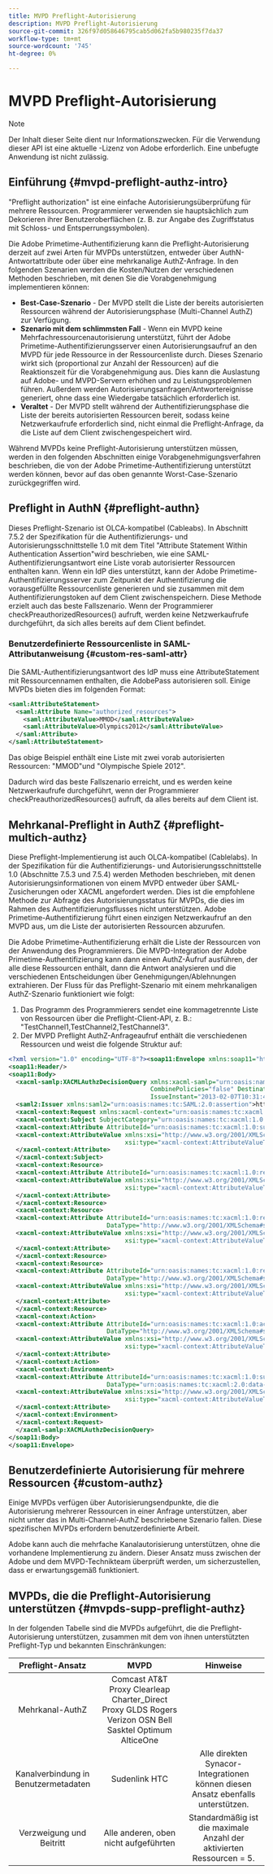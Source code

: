 ```yaml
---
title: MVPD Preflight-Autorisierung
description: MVPD Preflight-Autorisierung
source-git-commit: 326f97d058646795cab5d062fa5b980235f7da37
workflow-type: tm+mt
source-wordcount: '745'
ht-degree: 0%

---
```



# MVPD Preflight-Autorisierung

>[!NOTE]
>
>Der Inhalt dieser Seite dient nur Informationszwecken. Für die Verwendung dieser API ist eine aktuelle -Lizenz von Adobe erforderlich. Eine unbefugte Anwendung ist nicht zulässig.

## Einführung {#mvpd-preflight-authz-intro}

&quot;Preflight authorization&quot; ist eine einfache Autorisierungsüberprüfung für mehrere Ressourcen. Programmierer verwenden sie hauptsächlich zum Dekorieren ihrer Benutzeroberflächen (z. B. zur Angabe des Zugriffstatus mit Schloss- und Entsperrungssymbolen).

Die Adobe Primetime-Authentifizierung kann die Preflight-Autorisierung derzeit auf zwei Arten für MVPDs unterstützen, entweder über AuthN-Antwortattribute oder über eine mehrkanalige AuthZ-Anfrage.  In den folgenden Szenarien werden die Kosten/Nutzen der verschiedenen Methoden beschrieben, mit denen Sie die Vorabgenehmigung implementieren können:

* **Best-Case-Szenario** - Der MVPD stellt die Liste der bereits autorisierten Ressourcen während der Autorisierungsphase (Multi-Channel AuthZ) zur Verfügung.
* **Szenario mit dem schlimmsten Fall** - Wenn ein MVPD keine Mehrfachressourcenautorisierung unterstützt, führt der Adobe Primetime-Authentifizierungsserver einen Autorisierungsaufruf an den MVPD für jede Ressource in der Ressourcenliste durch. Dieses Szenario wirkt sich (proportional zur Anzahl der Ressourcen) auf die Reaktionszeit für die Vorabgenehmigung aus. Dies kann die Auslastung auf Adobe- und MVPD-Servern erhöhen und zu Leistungsproblemen führen. Außerdem werden Autorisierungsanfragen/Antwortereignisse generiert, ohne dass eine Wiedergabe tatsächlich erforderlich ist.
* **Veraltet** - Der MVPD stellt während der Authentifizierungsphase die Liste der bereits autorisierten Ressourcen bereit, sodass keine Netzwerkaufrufe erforderlich sind, nicht einmal die Preflight-Anfrage, da die Liste auf dem Client zwischengespeichert wird.

Während MVPDs keine Preflight-Autorisierung unterstützen müssen, werden in den folgenden Abschnitten einige Vorabgenehmigungsverfahren beschrieben, die von der Adobe Primetime-Authentifizierung unterstützt werden können, bevor auf das oben genannte Worst-Case-Szenario zurückgegriffen wird.

## Preflight in AuthN {#preflight-authn}

Dieses Preflight-Szenario ist OLCA-kompatibel (Cableabs). In Abschnitt 7.5.2 der Spezifikation für die Authentifizierungs- und Autorisierungsschnittstelle 1.0 mit dem Titel &quot;Attribute Statement Within Authentication Assertion&quot;wird beschrieben, wie eine SAML-Authentifizierungsantwort eine Liste vorab autorisierter Ressourcen enthalten kann. Wenn ein IdP dies unterstützt, kann der Adobe Primetime-Authentifizierungsserver zum Zeitpunkt der Authentifizierung die vorausgefüllte Ressourcenliste generieren und sie zusammen mit dem Authentifizierungstoken auf dem Client zwischenspeichern. Diese Methode erzielt auch das beste Fallszenario. Wenn der Programmierer checkPreauthorizedResources() aufruft, werden keine Netzwerkaufrufe durchgeführt, da sich alles bereits auf dem Client befindet.

### Benutzerdefinierte Ressourcenliste in SAML-Attributanweisung {#custom-res-saml-attr}

Die SAML-Authentifizierungsantwort des IdP muss eine AttributeStatement mit Ressourcennamen enthalten, die AdobePass autorisieren soll.  Einige MVPDs bieten dies im folgenden Format:

```XML
<saml:AttributeStatement>
  <saml:Attribute Name="authorized_resources">
    <saml:AttributeValue>MMOD</saml:AttributeValue>
    <saml:AttributeValue>Olympics2012</saml:AttributeValue>
  </saml:Attribute>
</saml:AttributeStatement>
```

Das obige Beispiel enthält eine Liste mit zwei vorab autorisierten Ressourcen: &quot;MMOD&quot;und &quot;Olympische Spiele 2012&quot;.

Dadurch wird das beste Fallszenario erreicht, und es werden keine Netzwerkaufrufe durchgeführt, wenn der Programmierer checkPreauthorizedResources() aufruft, da alles bereits auf dem Client ist.

## Mehrkanal-Preflight in AuthZ {#preflight-multich-authz}

Diese Preflight-Implementierung ist auch OLCA-kompatibel (Cablelabs).  In der Spezifikation für die Authentifizierungs- und Autorisierungsschnittstelle 1.0 (Abschnitte 7.5.3 und 7.5.4) werden Methoden beschrieben, mit denen Autorisierungsinformationen von einem MVPD entweder über SAML-Zusicherungen oder XACML angefordert werden. Dies ist die empfohlene Methode zur Abfrage des Autorisierungsstatus für MVPDs, die dies im Rahmen des Authentifizierungsflusses nicht unterstützen. Adobe Primetime-Authentifizierung führt einen einzigen Netzwerkaufruf an den MVPD aus, um die Liste der autorisierten Ressourcen abzurufen.


Die Adobe Primetime-Authentifizierung erhält die Liste der Ressourcen von der Anwendung des Programmierers. Die MVPD-Integration der Adobe Primetime-Authentifizierung kann dann einen AuthZ-Aufruf ausführen, der alle diese Ressourcen enthält, dann die Antwort analysieren und die verschiedenen Entscheidungen über Genehmigungen/Ablehnungen extrahieren.  Der Fluss für das Preflight-Szenario mit einem mehrkanaligen AuthZ-Szenario funktioniert wie folgt:

1. Das Programm des Programmierers sendet eine kommagetrennte Liste von Ressourcen über die Preflight-Client-API, z. B.: &quot;TestChannel1,TestChannel2,TestChannel3&quot;.
1. Der MVPD Preflight AuthZ-Anfrageaufruf enthält die verschiedenen Ressourcen und weist die folgende Struktur auf:

```XML
<?xml version="1.0" encoding="UTF-8"?><soap11:Envelope xmlns:soap11="http://schemas.xmlsoap.org/soap/envelope/"> 
<soap11:Header/> 
<soap11:Body> 
  <xacml-samlp:XACMLAuthzDecisionQuery xmlns:xacml-samlp="urn:oasis:names:tc:xacml:2.0:profile:saml2.0:v2:schema:protocol" 
                                       CombinePolicies="false" Destination="https://login.idpexmaple.net/" ID="_3576604f382455d6495f342d9e07b69c" 
                                       IssueInstant="2013-02-07T10:31:40.333Z" Version="2.0"> 
  <saml2:Issuer xmlns:saml2="urn:oasis:names:tc:SAML:2.0:assertion">https://saml.sp.auth-staging.adobe.com/on-behalf-of/TestDistributors</saml2:Issuer> 
  <xacml-context:Request xmlns:xacml-context="urn:oasis:names:tc:xacml:2.0:context:schema:os"> 
  <xacml-context:Subject SubjectCategory="urn:oasis:names:tc:xacml:1.0:subject-category:access-subject"> 
  <xacml-context:Attribute AttributeId="urn:oasis:names:tc:xacml:1.0:subject:subject-id" DataType="http://www.w3.org/2001/XMLSchema#string"> 
  <xacml-context:AttributeValue xmlns:xsi="http://www.w3.org/2001/XMLSchema-instance" 
                                xsi:type="xacml-context:AttributeValueType">VFZTAQEAABQCe[...]</xacml-context:AttributeValue> 
  </xacml-context:Attribute> 
  </xacml-context:Subject> 
  <xacml-context:Resource> 
  <xacml-context:Attribute AttributeId="urn:oasis:names:tc:xacml:1.0:resource:resource-id" DataType="http://www.w3.org/2001/XMLSchema#string"> 
  <xacml-context:AttributeValue xmlns:xsi="http://www.w3.org/2001/XMLSchema-instance" 
                                xsi:type="xacml-context:AttributeValueType">TestChannel1</xacml-context:AttributeValue> 
  </xacml-context:Attribute> 
  </xacml-context:Resource> 
  <xacml-context:Resource> 
  <xacml-context:Attribute AttributeId="urn:oasis:names:tc:xacml:1.0:resource:resource-id" 
                           DataType="http://www.w3.org/2001/XMLSchema#string"> 
  <xacml-context:AttributeValue xmlns:xsi="http://www.w3.org/2001/XMLSchema-instance" 
                                xsi:type="xacml-context:AttributeValueType">TestChannel2</xacml-context:AttributeValue> 
  </xacml-context:Attribute> 
  </xacml-context:Resource> 
  <xacml-context:Resource> 
  <xacml-context:Attribute AttributeId="urn:oasis:names:tc:xacml:1.0:resource:resource-id" 
                           DataType="http://www.w3.org/2001/XMLSchema#string"> 
  <xacml-context:AttributeValue xmlns:xsi="http://www.w3.org/2001/XMLSchema-instance"
                                xsi:type="xacml-context:AttributeValueType">TestChannel3</xacml-context:AttributeValue> 
  </xacml-context:Attribute> 
  </xacml-context:Resource> 
  <xacml-context:Action> 
  <xacml-context:Attribute AttributeId="urn:oasis:names:tc:xacml:1.0:action:action-id" 
                           DataType="http://www.w3.org/2001/XMLSchema#string"> 
  <xacml-context:AttributeValue xmlns:xsi="http://www.w3.org/2001/XMLSchema-instance" 
                                xsi:type="xacml-context:AttributeValueType">VIEW</xacml-context:AttributeValue> 
  </xacml-context:Attribute> 
  </xacml-context:Action> 
  <xacml-context:Environment> 
  <xacml-context:Attribute AttributeId="urn:oasis:names:tc:xacml:1.0:subject:authn-locality:ip-address" 
                           DataType="urn:oasis:names:tc:xacml:2.0:data-type:ipAddress"> 
  <xacml-context:AttributeValue xmlns:xsi="http://www.w3.org/2001/XMLSchema-instance" 
                                xsi:type="xacml-context:AttributeValueType">127.0.0.1</xacml-context:AttributeValue> 
  </xacml-context:Attribute> 
  </xacml-context:Environment> 
  </xacml-context:Request> 
  </xacml-samlp:XACMLAuthzDecisionQuery> 
</soap11:Body> 
</soap11:Envelope>
```

## Benutzerdefinierte Autorisierung für mehrere Ressourcen {#custom-authz}

Einige MVPDs verfügen über Autorisierungsendpunkte, die die Autorisierung mehrerer Ressourcen in einer Anfrage unterstützen, aber nicht unter das in Multi-Channel-AuthZ beschriebene Szenario fallen. Diese spezifischen MVPDs erfordern benutzerdefinierte Arbeit.

Adobe kann auch die mehrfache Kanalautorisierung unterstützen, ohne die vorhandene Implementierung zu ändern.  Dieser Ansatz muss zwischen der Adobe und dem MVPD-Technikteam überprüft werden, um sicherzustellen, dass er erwartungsgemäß funktioniert.

## MVPDs, die die Preflight-Autorisierung unterstützen {#mvpds-supp-preflight-authz}

In der folgenden Tabelle sind die MVPDs aufgeführt, die die Preflight-Autorisierung unterstützen, zusammen mit dem von ihnen unterstützten Preflight-Typ und bekannten Einschränkungen:

| Preflight-Ansatz | MVPD | Hinweise |
|:-------------------------------:|:--------------------------------------------------------------------------------------------------------:|:------------------------------------------------------------------:|
| Mehrkanal-AuthZ | Comcast AT&amp;T Proxy Clearleap Charter_Direct Proxy GLDS Rogers Verizon OSN Bell Sasktel Optimum AlticeOne |  |
| Kanalverbindung in Benutzermetadaten | Sudenlink HTC | Alle direkten Synacor-Integrationen können diesen Ansatz ebenfalls unterstützen. |
| Verzweigung und Beitritt | Alle anderen, oben nicht aufgeführten | Standardmäßig ist die maximale Anzahl der aktivierten Ressourcen = 5. |

<!--
![RelatedInformation]
>* [Logout](/help/authentication/usecase-mvpd-logout.md)
>* [Authorization](/help/authentication/authz-usecase.md)
>* [MVPD Integration Features](/help/authentication/mvpd-integr-features.md)
>* [MVPD User Metadata Exchange](/help/authentication/mvpd-user-metadata-exchng.md)
>* [Preflight Authorization - Programmer Integration Guide](/help/authentication/preflight-authz.md)
>* [AuthN and AuthZ Interface 1.0 Specification](https://www.cablelabs.com/specifications/CL-SP-AUTH1.0-I04-120621.pdf){target=_blank} 
-->
